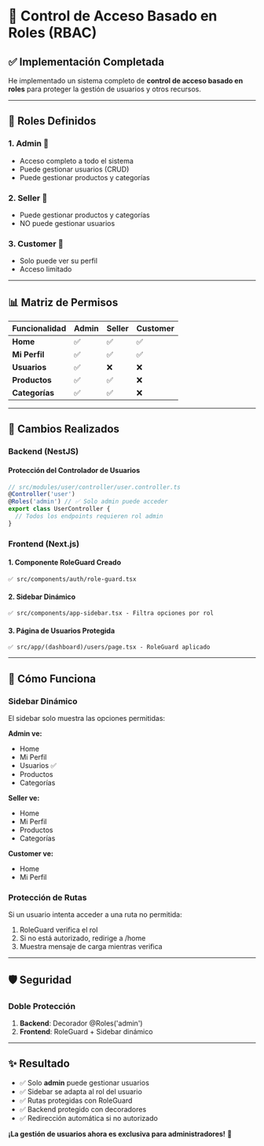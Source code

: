 # 🔐 Control de Acceso Basado en Roles (RBAC)

## ✅ Implementación Completada

He implementado un sistema completo de **control de acceso basado en roles** para proteger la gestión de usuarios y otros recursos.

---

## 🎯 Roles Definidos

### **1. Admin** 👑
- Acceso completo a todo el sistema
- Puede gestionar usuarios (CRUD)
- Puede gestionar productos y categorías

### **2. Seller** 🛒
- Puede gestionar productos y categorías
- NO puede gestionar usuarios

### **3. Customer** 👤
- Solo puede ver su perfil
- Acceso limitado

---

## 📊 Matriz de Permisos

| Funcionalidad | Admin | Seller | Customer |
|---------------|-------|--------|----------|
| **Home** | ✅ | ✅ | ✅ |
| **Mi Perfil** | ✅ | ✅ | ✅ |
| **Usuarios** | ✅ | ❌ | ❌ |
| **Productos** | ✅ | ✅ | ❌ |
| **Categorías** | ✅ | ✅ | ❌ |

---

## 🔧 Cambios Realizados

### **Backend (NestJS)**

#### **Protección del Controlador de Usuarios**
```typescript
// src/modules/user/controller/user.controller.ts
@Controller('user')
@Roles('admin') // ✅ Solo admin puede acceder
export class UserController {
  // Todos los endpoints requieren rol admin
}
```

### **Frontend (Next.js)**

#### **1. Componente RoleGuard Creado**
```
✅ src/components/auth/role-guard.tsx
```

#### **2. Sidebar Dinámico**
```
✅ src/components/app-sidebar.tsx - Filtra opciones por rol
```

#### **3. Página de Usuarios Protegida**
```
✅ src/app/(dashboard)/users/page.tsx - RoleGuard aplicado
```

---

## 🚀 Cómo Funciona

### **Sidebar Dinámico**

El sidebar solo muestra las opciones permitidas:

**Admin ve:**
- Home
- Mi Perfil
- Usuarios ✅
- Productos
- Categorías

**Seller ve:**
- Home
- Mi Perfil
- Productos
- Categorías

**Customer ve:**
- Home
- Mi Perfil

### **Protección de Rutas**

Si un usuario intenta acceder a una ruta no permitida:
1. RoleGuard verifica el rol
2. Si no está autorizado, redirige a /home
3. Muestra mensaje de carga mientras verifica

---

## 🛡️ Seguridad

### **Doble Protección**

1. **Backend**: Decorador @Roles('admin')
2. **Frontend**: RoleGuard + Sidebar dinámico

---

## ✨ Resultado

- ✅ Solo **admin** puede gestionar usuarios
- ✅ Sidebar se adapta al rol del usuario
- ✅ Rutas protegidas con RoleGuard
- ✅ Backend protegido con decoradores
- ✅ Redirección automática si no autorizado

**¡La gestión de usuarios ahora es exclusiva para administradores!** 🎉
